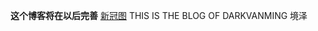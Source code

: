 **这个博客将在以后完善**
[新冠图](https://darkvanming.github.io/blog/test.jpg)
THIS IS THE BLOG OF DARKVANMING 境泽
